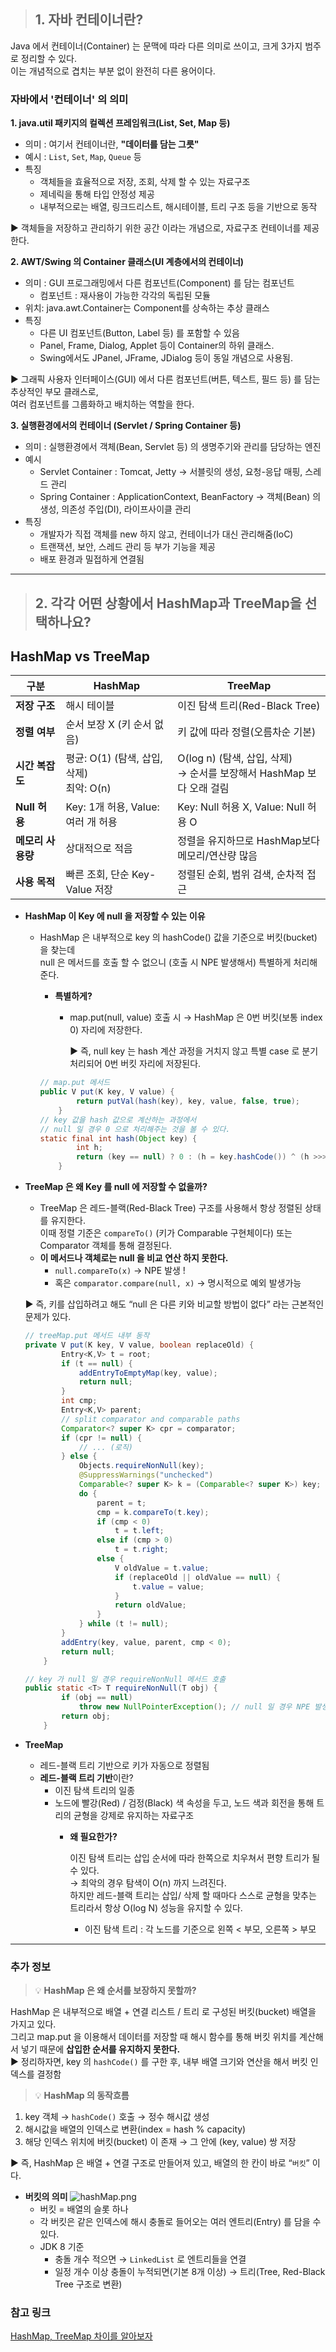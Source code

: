 > ## 1. 자바 컨테이너란? 
Java 에서 컨테이너(Container) 는 문맥에 따라 다른 의미로 쓰이고, 크게 3가지 범주로 정리할 수 있다. <br>
이는 개념적으로 겹치는 부분 없이 완전히 다른 용어이다. 

### 자바에서 '컨테이너' 의 의미 
**1. java.util 패키지의 컬렉션 프레임워크(List, Set, Map 등)**
- 의미 : 여기서 컨테이너란, **"데이터를 담는 그릇"**
- 예시 : `List`, `Set`, `Map`, `Queue` 등
- 특징
  - 객체들을 효율적으로 저장, 조회, 삭제 할 수 있는 자료구조
  - 제네릭을 통해 타입 안정성 제공
  - 내부적으로는 배열, 링크드리스트, 해시테이블, 트리 구조 등을 기반으로 동작
    
▶ 객체들을 저장하고 관리하기 위한 공간 이라는 개념으로, 자료구조 컨테이너를 제공한다. 

   
**2. AWT/Swing 의 Container 클래스(UI 계층에서의 컨테이너)**
- 의미 : GUI 프로그래밍에서 다른 컴포넌트(Component) 를 담는 컴포넌트
  - 컴포넌트 : 재사용이 가능한 각각의 독립된 모듈
- 위치: java.awt.Container는 Component를 상속하는 추상 클래스
- 특징
  - 다른 UI 컴포넌트(Button, Label 등) 를 포함할 수 있음
  - Panel, Frame, Dialog, Applet 등이 Container의 하위 클래스.
  - Swing에서도 JPanel, JFrame, JDialog 등이 동일 개념으로 사용됨.
    
▶ 그래픽 사용자 인터페이스(GUI) 에서 다른 컴포넌트(버튼, 텍스트, 필드 등) 를 담는 추상적인 부모 클래스로, <br>
   여러 컴포넌트를 그룹화하고 배치하는 역할을 한다. 

**3. 실행환경에서의 컨테이너 (Servlet / Spring Container 등)**
- 의미 : 실행환경에서 객체(Bean, Servlet 등) 의 생명주기와 관리를 담당하는 엔진
- 예시
  - Servlet Container : Tomcat, Jetty → 서블릿의 생성, 요청-응답 매핑, 스레드 관리
  - Spring Container : ApplicationContext, BeanFactory → 객체(Bean) 의 생성, 의존성 주입(DI), 라이프사이클 관리
- 특징
  -  개발자가 직접 객체를 new 하지 않고, 컨테이너가 대신 관리해줌(IoC)
  -  트랜잭션, 보안, 스레드 관리 등 부가 기능을 제공
  -  배포 환경과 밀접하게 연결됨 

<hr>

> ## 2. 각각 어떤 상황에서 HashMap과 TreeMap을 선택하나요?

## HashMap vs TreeMap

| **구분** | **HashMap** | **TreeMap** |
| --- | --- | --- |
| **저장 구조** | 해시 테이블 | 이진 탐색 트리(Red-Black Tree) |
| **정렬 여부** | 순서 보장 X (키 순서 없음) | 키 값에 따라 정렬(오름차순 기본) |
| **시간 복잡도** | 평균: O(1) (탐색, 삽입, 삭제) <br> 최악: O(n) | O(log n) (탐색, 삽입, 삭제) <br>→ 순서를 보장해서 HashMap 보다 오래 걸림  |
| **Null 허용** | Key: 1개 허용, Value: 여러 개 허용 | Key: Null 허용 X, Value: Null 허용 O |
| **메모리 사용량** | 상대적으로 적음 | 정렬을 유지하므로 HashMap보다 메모리/연산량 많음 |
| **사용 목적** | 빠른 조회, 단순 Key-Value 저장 | 정렬된 순회, 범위 검색, 순차적 접근 |

- **HashMap 이 Key 에 null 을 저장할 수 있는 이유**
    - HashMap 은 내부적으로 key 의 hashCode() 값을 기준으로 버킷(bucket) 을 찾는데 <br>
    null 은 메서드를 호출 할 수 없으니 (호출 시 NPE 발생해서) 특별하게 처리해준다.
        - **특별하게?**
            - map.put(null, value) 호출 시 → HashMap 은 0번 버킷(보통 index 0) 자리에 저장한다.
                
                ▶ 즉, null key 는 hash 계산 과정을 거치지 않고 특별 case 로 분기처리되어 0번 버킷 자리에 저장된다. 
                
        
        ```java
        // map.put 메서드 
        public V put(K key, V value) {
                return putVal(hash(key), key, value, false, true);
            }
        // key 값을 hash 값으로 계산하는 과정에서 
        // null 일 경우 0 으로 처리해주는 것을 볼 수 있다. 
        static final int hash(Object key) {
                int h;
                return (key == null) ? 0 : (h = key.hashCode()) ^ (h >>> 16);
            }
        ```
        
- **TreeMap 은 왜 Key 를 null 에 저장할 수 없을까?**
    - TreeMap 은 레드-블랙(Red-Black Tree) 구조를 사용해서 항상 정렬된 상태를 유지한다. <br>
    이때 정렬 기준은 `compareTo()` (키가 Comparable 구현체이다) 또는 Comparator 객체를 통해 결정된다.
    - **이 메서드나 객체로는 null 을 비교 연산 하지 못한다.**
        - `null.compareTo(x)` → NPE 발생 !
        - 혹은 `comparator.compare(null, x)` → 명시적으로 예외 발생가능
    
    ▶ 즉, 키를 삽입하려고 해도 “null 은 다른 키와 비교할 방법이 없다” 라는 근본적인 문제가 있다. 
    
    ```java
    // treeMap.put 메서드 내부 동작 
    private V put(K key, V value, boolean replaceOld) {
            Entry<K,V> t = root;
            if (t == null) {
                addEntryToEmptyMap(key, value);
                return null;
            }
            int cmp;
            Entry<K,V> parent;
            // split comparator and comparable paths
            Comparator<? super K> cpr = comparator;
            if (cpr != null) {
                // ... (로직) 
            } else {
                Objects.requireNonNull(key);
                @SuppressWarnings("unchecked")
                Comparable<? super K> k = (Comparable<? super K>) key;
                do {
                    parent = t;
                    cmp = k.compareTo(t.key);
                    if (cmp < 0)
                        t = t.left;
                    else if (cmp > 0)
                        t = t.right;
                    else {
                        V oldValue = t.value;
                        if (replaceOld || oldValue == null) {
                            t.value = value;
                        }
                        return oldValue;
                    }
                } while (t != null);
            }
            addEntry(key, value, parent, cmp < 0);
            return null;
        }
    
    // key 가 null 일 경우 requireNonNull 메서드 호출 
    public static <T> T requireNonNull(T obj) {
            if (obj == null)
                throw new NullPointerException(); // null 일 경우 NPE 발생시키는 것을 볼 수 있음 
            return obj;
        }
    ```
    

- **TreeMap**
    - 레드-블랙 트리 기반으로 키가 자동으로 정렬됨
    - **레드-블랙 트리 기반**이란?
        - 이진 탐색 트리의 일종
        - 노드에 빨강(Red) / 검정(Black) 색 속성을 두고, 노드 색과 회전을 통해 트리의 균형을 강제로 유지하는 자료구조
            - **왜 필요한가?**
                
                이진 탐색 트리는 삽입 순서에 따라 한쪽으로 치우쳐서 편향 트리가 될 수 있다. <br>
                → 최악의 경우 탐색이 O(n) 까지 느려진다. <br>
                하지만 레드-블랙 트리는 삽입/ 삭제 할 때마다 스스로 균형을 맞추는 트리라서 항상 O(log N) 성능을 유지할 수 있다. 
                
                - 이진 탐색 트리 : 각 노드를 기준으로 왼쪽 < 부모, 오른쪽 > 부모
    

<hr> 

### 추가 정보 

> 💡 **HashMap 은 왜 순서를 보장하지 못할까?** 

HashMap 은 내부적으로 배열 + 연결 리스트 / 트리 로 구성된 버킷(bucket) 배열을 가지고 있다. <br>
그리고 map.put 을 이용해서 데이터를 저장할 때 해시 함수를 통해 버킷 위치를 계산해서 넣기 때문에 **삽입한 순서를 유지하지 못한다.** <br>
▶ 정리하자면, key 의 `hashCode()`  를 구한 후, 내부 배열 크기와 연산을 해서 버킷 인덱스를 결정함


> 💡 **HashMap 의 동작흐름**

1. key 객체 → `hashCode()` 호출 → 정수 해시값 생성
2. 해시값을 배열의 인덱스로 변환(index = hash % capacity) 
3. 해당 인덱스 위치에 버킷(bucket) 이 존재 → 그 안에 (key, value) 쌍 저장 

▶ 즉, HashMap 은 배열 + 연결 구조로 만들어져 있고, 배열의 한 칸이 바로 “`버킷`” 이다.

- **버킷의 의미**
    ![hashMap.png](hashMap.png)
    - 버킷 = 배열의 슬롯 하나
    - 각 버킷은 같은 인덱스에 해시 충돌로 들어오는 여러 엔트리(Entry) 를 담을 수 있다.
    - JDK 8 기준
        - 충돌 개수 적으면 → `LinkedList` 로 엔트리들을 연결
        - 일정 개수 이상 충돌이 누적되면(기본 8개 이상) → 트리(Tree, Red-Black Tree 구조로 변환)


### 참고 링크  

[HashMap, TreeMap 차이를 알아보자](https://velog.io/@kimunche/HashMap-TreeMap-%EC%B0%A8%EC%9D%B4%EB%A5%BC-%EC%95%8C%EC%95%84boza)

